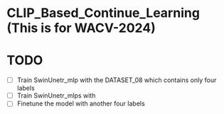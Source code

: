# CLIP_Based_Continue_Learning (This is for WACV-2024)

# TODO
- [ ] Train SwinUnetr_mlp with the DATASET_08 which contains only four labels
- [ ] Train SwinUnetr_mlps with 
- [ ] Finetune the model with another four labels
